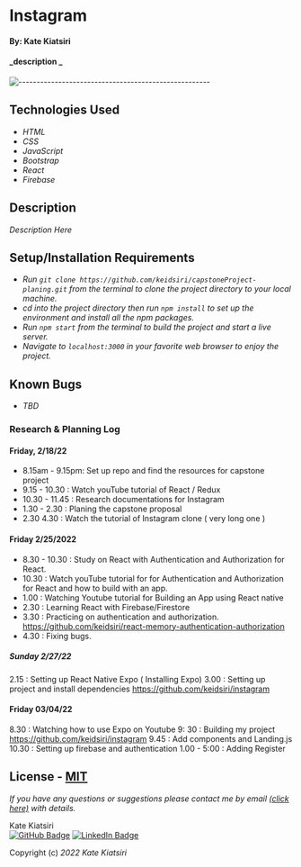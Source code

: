 # Instagram

#### By: Kate Kiatsiri

#### _description _

![-----------------------------------------------------](https://raw.githubusercontent.com/andreasbm/readme/master/assets/lines/aqua.png)

## Technologies Used

* _HTML_
* _CSS_
* _JavaScript_
* _Bootstrap_
* _React_
* _Firebase_

## Description

_Description Here_

## Setup/Installation Requirements

* _Run `git clone https://github.com/keidsiri/capstoneProject-planing.git` from the terminal to clone the project directory to your local machine._
* _cd into the project directory then run `npm install` to set up the environment and install all the npm packages._
* _Run `npm start` from the terminal to build the project and start a live server._
* _Navigate to `localhost:3000` in your favorite web browser to enjoy the project._

## Known Bugs

* _TBD_

### Research & Planning Log
#### Friday, 2/18/22
* 8.15am - 9.15pm: Set up repo and find the resources for capstone project
* 9.15 - 10.30 : Watch youTube tutorial of React / Redux
* 10.30 - 11.45 :  Research documentations for Instagram
* 1.30 - 2.30  : Planing the capstone proposal 
* 2.30 4.30 : Watch the tutorial of Instagram clone ( very long one )

#### Friday 2/25/2022
* 8.30 - 10.30 : Study on React with Authentication and Authorization for React.
* 10.30 : Watch youTube tutorial for for Authentication and Authorization for React and how to build with an app.
* 1.00 : Watching Youtube tutorial for Building an App using React native
* 2.30 : Learning React with Firebase/Firestore
* 3.30 : Practicing on authentication and authorization. https://github.com/keidsiri/react-memory-authentication-authorization 
* 4.30 : Fixing bugs.

##### Sunday 2/27/22
2.15 : Setting up React Native Expo ( Installing Expo)
3.00 : Setting up project and install dependencies https://github.com/keidsiri/instagram

#### Friday 03/04/22
8.30 : Watching how to use Expo on Youtube
9: 30 : Building my project https://github.com/keidsiri/instagram
9.45 : Add components and Landing.js
10.30 : Setting up firebase and authentication 
1.00 - 5:00 : Adding Register 



## License - [MIT](https://opensource.org/licenses/MIT)

_If you have any questions or suggestions please contact me by email [(click here)](mailto:keidsiri8@gmail.com) with details._

Kate Kiatsiri<br />
[![GitHub Badge](https://img.shields.io/badge/GitHub-100000?style=for-the-badge&logo=github&logoColor=white)](https://github.com/keidsiri)
[![LinkedIn Badge](https://img.shields.io/badge/LinkedIn-0077B5?style=for-the-badge&logo=linkedin&logoColor=white)](https://www.linkedin.com/in/kiatsiri)

Copyright (c) _2022_ _Kate Kiatsiri_

